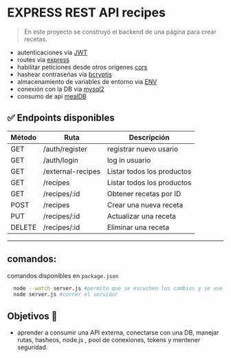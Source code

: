 # EXPRESS REST API recipes
>En este proyecto se construyó el backend de una página para crear recetas.

- autenticaciones via [JWT](https://jwt.io/)
- routes via [express](https://expressjs.com/)
- habilitar peticiones desde otros origenes [cors](https://www.npmjs.com/package/cors#usage)
- hashear contraseñas via [bcryptjs](https://www.npmjs.com/package/bcryptjs)
- almacenamiento de variables de entorno via [ENV](https://www.npmjs.com/package/dotenv)
- conexión con la DB via [mysql2](https://www.npmjs.com/package/mysql2)
- consumo de api [mealDB](www.themealdb.com/api/json/v1/1/search.php?s=Arrabiata)
  
## ✅ Endpoints disponibles

| Método | Ruta              | Descripción                |
| ------ | ----------------- | -------------------------- |
| GET    | /auth/register    | registrar nuevo usario     |
| GET    | /auth/login       | log in usuario             |
| GET    | /external-recipes | Listar todos los productos |
| GET    | /recipes          | Listar todos los productos |
| GET    | /recipes/:id      | Obtener recetas por ID     |
| POST   | /recipes          | Crear una nueva receta     |
| PUT    | /recipes/:id      | Actualizar una receta      |
| DELETE | /recipes/:id      | Eliminar una receta        |



---

## comandos:
comandos disponibles en `package.json`
```bash
  node --watch server.js #permite que se escuchen los cambios y se vuelva a correr automaticamente el servidor
  node server.js #correr el servidor
```

## Objetivos 📖
* aprender a consumir una API externa, conectarse con una DB, manejar rutas, hasheos, node.js , pool de conexiones, tokens y mentener seguridad.
